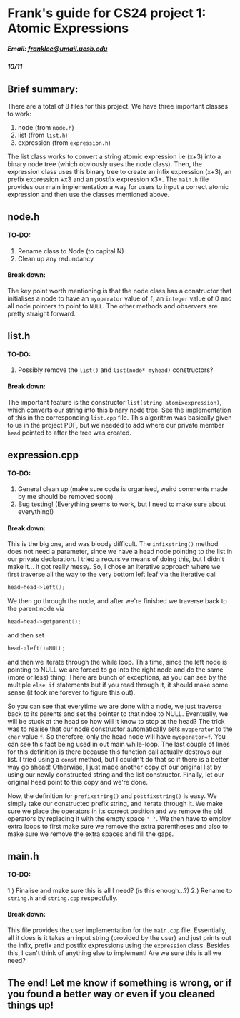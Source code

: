 # Frank's guide for CS24 project 1: Atomic Expressions
##### Email: franklee@umail.ucsb.edu 
##### 10/11

## Brief summary:

There are a total of 8 files for this project. We have three important classes to work:

1. node (from `node.h`)
2. list (from `list.h`)
3. expression (from `expression.h`)

The list class works to convert a string atomic expression i.e (x+3) into a binary node tree (which obviously uses the node class). Then, the expression class uses this binary tree to create an infix expression (x+3), an prefix expression +x3 and an postfix expression x3+. The `main.h` file provides our main implementation a way for users to input a correct atomic expression and then use the classes mentioned above.

## node.h

#### TO-DO:

1. Rename class to Node (to capital N)
2. Clean up any redundancy

#### Break down:

The key point worth mentioning is that the node class has a constructor that initialises a node to have an `myoperator` value of `f`, an `integer` value of 0 and all node pointers to point to `NULL`. The other methods and observers are pretty straight forward.  

## list.h

#### TO-DO:

1. Possibly remove the `list()` and `list(node* myhead)` constructors?

#### Break down:

The important feature is the constructor `list(string atomixexpression)`, which converts our string into this binary node tree. See the implementation of this in the corresponding `list.cpp` file. This algorithm was basically given to us in the project PDF, but we needed to add where our private member `head` pointed to after the tree was created. 

## expression.cpp

#### TO-DO:

1. General clean up (make sure code is organised, weird comments made by me should be removed soon) 
2. Bug testing! (Everything seems to work, but I need to make sure about everything!)

#### Break down:

This is the big one, and was bloody difficult. The `infixstring()` method does not need a parameter, since we have a head node pointing to the list in our private declaration. I tried a recursive means of doing this, but I didn't make it... it got really messy. So, I chose an iterative approach where we first traverse all the way to the very bottom left leaf via the iterative call 
```c++
head=head->left();
```
We then go through the node, and after we're finished we traverse back to the parent node via
```c++
head=head->getparent();
```
and then set
```c++
head->left()=NULL;
```
and then we iterate through the while loop. This time, since the left node is pointing to NULL we are forced to go into the right node and do the same (more or less) thing. There are bunch of exceptions, as you can see by the multiple `else if` statements but if you read through it, it should make some sense (it took me forever to figure this out). 

So you can see that everytime we are done with a node, we just traverse back to its parents and set the pointer to that ndoe to NULL. Eventually, we will be stuck at the head so how will it know to stop at the head? The trick was to realise that our node constructor automatically sets `myoperator` to the `char` value `f`. So therefore, only the head node will have `myoperator=f`. You can see this fact being used in out main while-loop. The last couple of lines for this definition is there because this function call actually destroys our list. I tried using a `const` method, but I couldn't do that so if there is a better way go ahead! Otherwise, I just made another copy of our original list by using our newly constructed string and the list constructor. Finally, let our original head point to this copy and we're done. 

Now, the definition for `prefixstring()` and `postfixstring()` is easy. We simply take our constructed prefix string, and iterate through it. We make sure we place the operators in its correct position and we remove the old operators by replacing it with the empty space `' '`. We then have to employ extra loops to first make sure we remove the extra parentheses and also to make sure we remove the extra spaces and fill the gaps.  

## main.h

#### TO-DO:

1.) Finalise and make sure this is all I need? (is this enough...?)
2.) Rename to `string.h` and `string.cpp` respectfully. 

#### Break down:

This file provides the user implementation for the `main.cpp` file. Essentially, all it does is it takes an input string (provided by the user) and just prints out the infix, prefix and postfix expressions using the `expression` class. Besides this, I can't think of anything else to implement! Are we sure this is all we need? 

## The end! Let me know if something is wrong, or if you found a better way or even if you cleaned things up!




